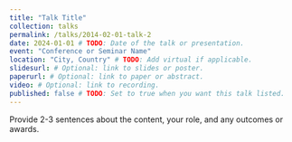 ```yaml
---
title: "Talk Title"
collection: talks
permalink: /talks/2014-02-01-talk-2
date: 2024-01-01 # TODO: Date of the talk or presentation.
event: "Conference or Seminar Name"
location: "City, Country" # TODO: Add virtual if applicable.
slidesurl: # Optional: link to slides or poster.
paperurl: # Optional: link to paper or abstract.
video: # Optional: link to recording.
published: false # TODO: Set to true when you want this talk listed.
---
```


<!-- TODO: Describe the talk topic, co-authors, and session details. -->
Provide 2-3 sentences about the content, your role, and any outcomes or awards.

<!-- OPTIONAL: Add bullet points with key takeaways, media coverage, or follow-up resources. -->
